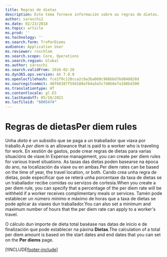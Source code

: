 ```yaml
---
title: Regras de dietas
description: Este tema fornece información sobre as regras de dietas.
author: saraschi2
ms.date: 02/23/2018
ms.topic: article
ms.prod: ''
ms.technology: ''
ms.search.form: TrvPerDiems
audience: Application User
ms.reviewer: roschlom
ms.search.scope: Core, Operations
ms.search.region: Global
ms.author: saraschi
ms.search.validFrom: 2016-02-28
ms.dyn365.ops.version: AX 7.0.0
ms.openlocfilehash: fce2f9c128cca2c9a3ba068c968bbd76d048828d
ms.sourcegitcommit: 40f68387f594180af64a5e5c748b6efa188bd300
ms.translationtype: HT
ms.contentlocale: gl-ES
ms.lasthandoff: 05/10/2021
ms.locfileid: "6005474"
---
```

# <a name="per-diem-rules"></a><span data-ttu-id="2e922-103">Regras de dietas</span><span class="sxs-lookup"><span data-stu-id="2e922-103">Per diem rules</span></span>

<span data-ttu-id="2e922-104">Unha *dieta* é un subsidio que se paga a un traballador que viaxa por traballo.</span><span class="sxs-lookup"><span data-stu-id="2e922-104">A *per diem* is an allowance that is paid to a worker who is traveling for work.</span></span> <span data-ttu-id="2e922-105">En xestión de gastos, pode crear regras de dietas para varias situacións de viaxe.</span><span class="sxs-lookup"><span data-stu-id="2e922-105">In Expense management, you can create per diem rules for various travel situations.</span></span> <span data-ttu-id="2e922-106">As taxas das dietas poden basearse na época do ano, na localización da viaxe ou en ambas.</span><span class="sxs-lookup"><span data-stu-id="2e922-106">Per diem rates can be based on the time of year, the travel location, or both.</span></span> <span data-ttu-id="2e922-107">Cando crea unha regra de dietas, pode especificar que se reterá unha porcentaxe da taxa de dietas se un traballador recibe comidas ou servizos de cortesía.</span><span class="sxs-lookup"><span data-stu-id="2e922-107">When you create a per diem rule, you can specify that a percentage of the per diem rate will be withheld if a worker receives complimentary meals or services.</span></span> <span data-ttu-id="2e922-108">Tamén pode establecer un número mínimo e máximo de horas que a taxa de dietas se pode aplicar ás viaxes dun traballador.</span><span class="sxs-lookup"><span data-stu-id="2e922-108">You can also set a minimum and maximum number of hours that the per diem rate can apply to a worker's travel.</span></span>

<span data-ttu-id="2e922-109">O cálculo dun importe de dieta total baséase nas datas de inicio e de finalización que pode establecer na páxina **Dietas**.</span><span class="sxs-lookup"><span data-stu-id="2e922-109">The calculation of a total per diem amount is based on the start dates and end dates that you can set on the **Per diems** page.</span></span>


[!INCLUDE[footer-include](../includes/footer-banner.md)]